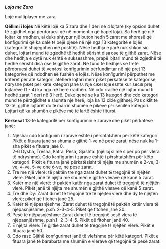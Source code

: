 ***Loja me Zara***

Lojë multiplayer me zara. 

**Qëllimi i lojes**
Në këtë lojë ka 5 zara dhe 1 deri ne 4 lojtare (ky opsion duhet të zgjidhet nga perdoruesi që në momentin që hapet
loja). Sa herë që një lojtar ka rradhen, ai duke shtypur një buton hedh 5 zarat me shpresë që konfigurimi që ka dalë
të bëjë pjesë në një nga 13 kategoritë e lojës (kategoritë shpjegohen më poshtë). Nëse hedhja e parë nuk shkon sic
duhet, lojtari mund të zgjedhë të hedhë sërisht disa ose të gjithë zarat. Nëse dhe hedhja e dytë nuk është e
suksesshme, prapë lojtari mund të zgjedhë të hedhë sërisht disa ose të gjithë zarat. Në fund të hedhjes së tretë
përdoruesi duhet të vendosi konfigurimin përfundimtar në një prej 13 kategorive që ndodhen në fushën e lojës.
Nëse konfigurimi përputhet me kriteret për atë kategori, atëherë lojtari merr pikët përkatëse të kategorisë, ndryshe
pikët për këtë kategori janë 0. Një cikël loje është kur secili prej lojtarëve (1 - 4) ka nga një herë rradhën. Në cdo
rradhë një lojtar mund ti hedhë zarat 1 deri në 3 herë. Duke qenë se ka 13 kategori dhe cdo kategori mund të
përzgjidhet e shumta nje herë, loja ka 13 cikle gjithsej. Pas ciklit të 13-të, gjithë lojtarët do të marrin shumën e
pikëve për secilën kategori. Lojtari që ka shumën e pikëve më të lartë është fituesi.

**Kërkesat**
13-të kategoritë për konfigurimin e zarave dhe pikët përkatëse janë:<br>
1. Njësha: cdo konfigurim i zarave është i përshtatshëm për këtë kategori. Pikët e fituara janë sa
shuma e gjithë 1-ve në pesë zarat, nëse nuk ka 1-sha pikët e fituara janë 0.<br>
2-6 Dysha, Tresha, Katra, Pesa, Gjashta: (njëlloj si më sipër po për vlera të ndryshme). Cdo
konfigurim i zarave është i përshtatshëm për këto kategori. Pikët e fituara janë përkatësisht të
njëjta me shumën e 2-ve, 3-ve, 4-ve, 5-ve dhe 6-ve, në pesë zarat.<br>
7. Tre me një vlerë: të paktën tre nga zarat duhet të tregojnë të njëjtën vlerë. Pikët janë të njëjta
me shumën e gjithë vlerave që kanë 5 zarat.<br>
8. Katër me një vlerë: të paktën katër nga zarat duhet të tregojnë të njëjtën vlerë. Pikët janë të
njëjta me shumën e gjithë vlerave që kanë 5 zarat.<br>
9. Tre dhe Dy: Zarat duhet të tregojnë tre të njëjtën vlerë dhe dy të njëjtën vlerë; pikët që fitohen
janë 25.<br>
10. Katër të njëpasnjëshme: Zarat duhet të tregojnë të paktën katër vlera të njëpasnjëshme, p.sh.
2-3-4-5. Pikët që fitohen janë 30.<br>
11. Pesë të njëpasnjëshme: Zarat duhet të tregojnë pesë vlera të njëpasnjëshme, p.sh.1- 2-3-4-5.
Pikët që fitohen janë 40.<br>
12. E njëjta vlerë: Të gjithë zarat duhet të tregojnë të njëjtën vlerë. Pikët e fituara janë 50.<br>
13. Cdo rast: Gjithë konfigurimet janë të vlefshme për këtë kategori. Pikët e fituara janë të
barabarta me shumën e vlerave që tregojnë të pesë zarat.<br>
